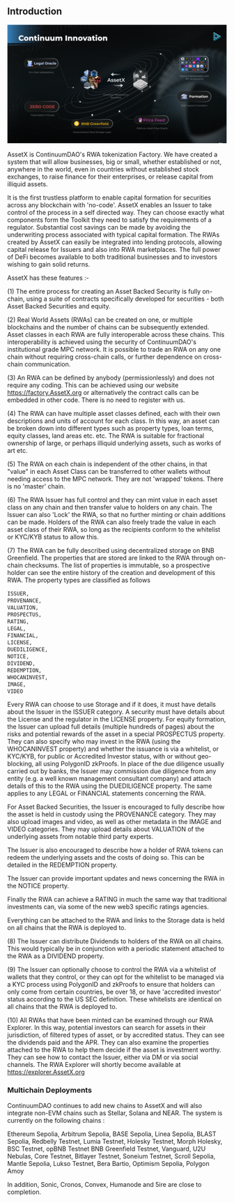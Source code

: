 ## Introduction

<img src="/_media/AssetxOverview.png"  alt=""/>

AssetX is ContinuumDAO's RWA tokenization Factory. We have created a system that will allow businesses, big or small, whether established or not, anywhere in the world, even in countries without established stock exchanges, to raise finance for their enterprises, or release capital from illiquid assets.

It is the first trustless platform to enable capital formation for securities across any blockchain with 'no-code'. AssetX enables an Issuer to take control of the process in a self directed way. They can choose exactly what components form the Toolkit they need to satisfy the requirements of a regulator. Substantial cost savings can be made by avoiding the underwriting process associated with typical capital formation. The RWAs created by AssetX can easily be integrated into lending protocols, allowing capital release for Issuers and also into RWA marketplaces. The full power of DeFi becomes available to both traditional businesses and to investors wishing to gain solid returns.

AssetX has these features :-

(1) The entire process for creating an Asset Backed Security is fully on-chain, using a suite of contracts specifically developed for securities - both Asset Backed Securities and equity.

(2) Real World Assets (RWAs) can be created on one, or multiple blockchains and the number of chains can be subsequently extended. Asset classes in each RWA are fully interoperable across these chains. This interoperability is achieved using the security of ContinuumDAO's institutional grade MPC network. It is possible to trade an RWA on any one chain without requiring cross-chain calls, or further dependence on cross-chain communication.

(3) An RWA can be defined by anybody (permissionlessly) and does not require any coding. This can be achieved using our website https://factory.AssetX.org or alternatively the contract calls can be embedded in other code. There is no need to register with us.

(4) The RWA can have multiple asset classes defined, each with their own descriptions and units of account for each class. In this way, an asset can be broken down into different types such as property types, loan terms, equity classes, land areas etc. etc. The RWA is suitable for fractional ownership of large, or perhaps illiquid underlying assets, such as works of art etc.

(5) The RWA on each chain is independent of the other chains, in that "value" in each Asset Class can be transferred to other wallets without needing access to the MPC network. They are not 'wrapped' tokens. There is no 'master' chain.

(6) The RWA Issuer has full control and they can mint value in each asset class on any chain and then transfer value to holders on any chain. The Issuer can also 'Lock' the RWA, so that no further minting or chain additions can be made. Holders of the RWA can also freely trade the value in each asset class of their RWA, so long as the recipients conform to the whitelist or KYC/KYB status to allow this.

(7) The RWA can be fully described using decentralized storage on BNB Greenfield. The properties that are stored are linked to the RWA through on-chain checksums. The list of properties is immutable, so a prospective holder can see the entire history of the creation and development of this RWA. The property types are classified as follows 

	ISSUER,
    PROVENANCE,
    VALUATION,
    PROSPECTUS,
    RATING,
    LEGAL,
    FINANCIAL,
    LICENSE,
    DUEDILIGENCE,
    NOTICE,
    DIVIDEND,
    REDEMPTION,
    WHOCANINVEST,
    IMAGE,
    VIDEO

Every RWA can choose to use Storage and if it does, it must have details about the Issuer in the ISSUER category. A security must have details about the License and the regulator in the LICENSE property. For equity formation, the Issuer can upload full details (multiple hundreds of pages) about the risks and potential rewards of the asset in a special PROSPECTUS property. They can also specify who may invest in the RWA (using the WHOCANINVEST property) and whether the issuance is via a whitelist, or KYC/KYB, for public or Accredited Investor status, with or without geo-blocking, all using PolygonID zkProofs. In place of the due diligence usually carried out by banks, the Issuer may commission due diligence from any entity (e.g. a well known management consultant company) and attach details of this to the RWA using the DUEDILIGENCE property. The same applies to any LEGAL or FINANCIAL statements concerning the RWA. 

For Asset Backed Securities, the Issuer is encouraged to fully describe how the asset is held in custody using the PROVENANCE category. They may also upload images and video, as well as other metadata in the IMAGE and VIDEO categories. They may upload details about VALUATION of the underlying assets from notable third party experts.

The Issuer is also encouraged to describe how a holder of RWA tokens can redeem the underlying assets and the costs of doing so. This can be detailed in the REDEMPTION property.

The Issuer can provide important updates and news concerning the RWA in the NOTICE property.

Finally the RWA can achieve a RATING in much the same way that traditional investments can, via some of the new web3 specific ratings agencies.

Everything can be attached to the RWA and links to the Storage data is held on all chains that the RWA is deployed to.


(8) The Issuer can distribute Dividends to holders of the RWA on all chains. This would typically be in conjunction with a periodic statement attached to the RWA as a DIVIDEND property.

(9) The Issuer can optionally choose to control the RWA via a whitelist of wallets that they control, or they can opt for the whitelist to be managed via a KYC process using PolygonID and zkProofs to ensure that holders can only come from certain countries, be over 18, or have 'accredited investor' status according to the US SEC definition. These whitelists are identical on all chains that the RWA is deployed to.

(10) All RWAs that have been minted can be examined through our RWA Explorer. In this way, potential investors can search for assets in their jurisdiction, of filtered types of asset, or by accredited status. They can see the dividends paid and the APR. They can also examine the properties attached to the RWA to help them decide if the asset is investment worthy. They can see how to contact the Issuer, either via DM or via social channels. The RWA Explorer will shortly become available at https://explorer.AssetX.org


### Multichain Deployments

ContinuumDAO continues to add new chains to AssetX and will also integrate non-EVM chains such as Stellar, Solana and NEAR. The system is currently on the following chains :

Ethereum Sepolia,
Arbitrum Sepolia,
BASE Sepolia,
Linea Sepolia,
BLAST Sepolia,
Redbelly Testnet,
Lumia Testnet,
Holesky Testnet,
Morph Holesky,
BSC Testnet,
opBNB Testnet
BNB Greenfield Testnet,
Vanguard,
U2U Nebulas,
Core Testnet,
Bitlayer Testnet,
Soneium Testnet,
Scroll Sepolia,
Mantle Sepolia,
Lukso Testnet,
Bera Bartio,
Optimism Sepolia,
Polygon Amoy

In addition, Sonic, Cronos, Convex, Humanode and 5ire are close to completion.